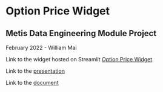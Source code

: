 # Option Price Widget
## Metis Data Engineering Module Project

February 2022 - William Mai

Link to the widget hosted on Streamlit [Option Price Widget](https://share.streamlit.io/zyzzyva1423/option_price_widget/main).

Link to the [presentation](https://github.com/zyzzyva1423/option_price_widget/blob/main/Data_Engineering_Project_William_Mai.pdf)

Link to the [document](https://github.com/zyzzyva1423/option_price_widget/blob/main/Data_Engineering_Write-Up_William_Mai.pdf)
